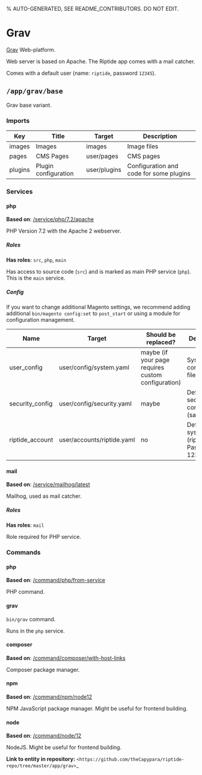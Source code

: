 % AUTO-GENERATED, SEE README_CONTRIBUTORS. DO NOT EDIT.

# Grav

[Grav] Web-platform.

Web server is based on Apache. The Riptide app comes with a mail catcher.

Comes with a default user (name: `riptide`, password `12345`).


## `/app/grav/base`

Grav base variant.

### Imports

| Key     | Title                | Target       | Description                             |
| ------- | -------------------- | ------------ | --------------------------------------- |
| images  | Images               | images       | Image files                             |
| pages   | CMS Pages            | user/pages   | CMS pages                               |
| plugins | Plugin configuration | user/plugins | Configuration and code for some plugins |

### Services

#### php

**Based on**: [/service/php/7.2/apache](https://github.com/Parakoopa/riptide-repo/tree/master/service/php)

PHP Version 7.2 with the Apache 2 webserver.

##### Roles

**Has roles**: `src`, `php`, `main`

Has access to source code (`src`) and is marked as main PHP service (`php`). This is the `main` service.

##### Config

If you want to change additional Magento settings, we recommend adding additional `bin/magento config:set` to `post_start`
or using a module for configuration management.

| Name            | Target                     | Should be replaced?                                | Description                                       |
| --------------- | -------------------------- | -------------------------------------------------- | ------------------------------------------------- |
| user_config     | user/config/system.yaml    | maybe (if your page requires custom configuration) | System configuration file.                        |
| security_config | user/config/security.yaml  | maybe                                              | Default security configuration (salt).            |
| riptide_account | user/accounts/riptide.yaml | no                                                 | Default system user (riptide). Password is 12345. |

#### mail

**Based on**: [/service/mailhog/latest](https://github.com/Parakoopa/riptide-repo/tree/master/service/mailhog)

Mailhog, used as mail catcher.

##### Roles

**Has roles**: `mail`

Role required for PHP service.

### Commands

#### php

**Based on**: [/command/php/from-service](https://github.com/Parakoopa/riptide-repo/tree/master/command/php)

PHP command.

#### grav

`bin/grav` command.

Runs in the `php` service.

#### composer

**Based on**: [/command/composer/with-host-links](https://github.com/Parakoopa/riptide-repo/tree/master/command/composer)

Composer package manager.

#### npm

**Based on**: [/command/npm/node12](https://github.com/Parakoopa/riptide-repo/tree/master/command/npm)

NPM JavaScript package manager. Might be useful for frontend building.

#### node

**Based on**: [/command/node/12](https://github.com/Parakoopa/riptide-repo/tree/master/command/node)

NodeJS. Might be useful for frontend building.

**Link to entity in repository:** `<https://github.com/theCapypara/riptide-repo/tree/master/app/grav>`_

[grav]: https://getgrav.org/
